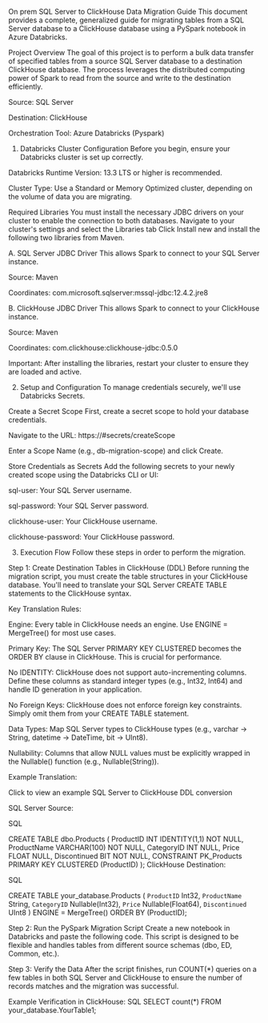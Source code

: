 On prem SQL Server to ClickHouse Data Migration Guide
This document provides a complete, generalized guide for migrating tables from a SQL Server database to a ClickHouse database using a PySpark notebook in Azure Databricks.

Project Overview
The goal of this project is to perform a bulk data transfer of specified tables from a source SQL Server database to a destination ClickHouse database. The process leverages the distributed computing power of Spark to read from the source and write to the destination efficiently.

Source: SQL Server

Destination: ClickHouse

Orchestration Tool: Azure Databricks (Pyspark)

1. Databricks Cluster Configuration
Before you begin, ensure your Databricks cluster is set up correctly.

Databricks Runtime Version: 13.3 LTS or higher is recommended.

Cluster Type: Use a Standard or Memory Optimized cluster, depending on the volume of data you are migrating.

Required Libraries 
You must install the necessary JDBC drivers on your cluster to enable the connection to both databases.
Navigate to your cluster's settings and select the Libraries tab
Click Install new and install the following two libraries from Maven.

A. SQL Server JDBC Driver
This allows Spark to connect to your SQL Server instance.

Source: Maven

Coordinates: com.microsoft.sqlserver:mssql-jdbc:12.4.2.jre8

B. ClickHouse JDBC Driver
This allows Spark to connect to your ClickHouse instance.

Source: Maven

Coordinates: com.clickhouse:clickhouse-jdbc:0.5.0

Important: After installing the libraries, restart your cluster to ensure they are loaded and active.

 2. Setup and Configuration
To manage credentials securely, we'll use Databricks Secrets.

Create a Secret Scope
First, create a secret scope to hold your database credentials.

Navigate to the URL: https://<your-databricks-instance>#secrets/createScope

Enter a Scope Name (e.g., db-migration-scope) and click Create.

Store Credentials as Secrets
Add the following secrets to your newly created scope using the Databricks CLI or UI:

sql-user: Your SQL Server username.

sql-password: Your SQL Server password.

clickhouse-user: Your ClickHouse username.

clickhouse-password: Your ClickHouse password.

 3.  Execution Flow
Follow these steps in order to perform the migration.

Step 1: Create Destination Tables in ClickHouse (DDL)
Before running the migration script, you must create the table structures in your ClickHouse database. You'll need to translate your SQL Server CREATE TABLE statements to the ClickHouse syntax.

Key Translation Rules:

Engine: Every table in ClickHouse needs an engine. Use ENGINE = MergeTree() for most use cases.

Primary Key: The SQL Server PRIMARY KEY CLUSTERED becomes the ORDER BY clause in ClickHouse. This is crucial for performance.

No IDENTITY: ClickHouse does not support auto-incrementing columns. Define these columns as standard integer types (e.g., Int32, Int64) and handle ID generation in your application.

No Foreign Keys: ClickHouse does not enforce foreign key constraints. Simply omit them from your CREATE TABLE statement.

Data Types: Map SQL Server types to ClickHouse types (e.g., varchar -> String, datetime -> DateTime, bit -> UInt8).

Nullability: Columns that allow NULL values must be explicitly wrapped in the Nullable() function (e.g., Nullable(String)).

Example Translation:


Click to view an example SQL Server to ClickHouse DDL conversion

SQL Server Source:

SQL

CREATE TABLE dbo.Products (
    ProductID INT IDENTITY(1,1) NOT NULL,
    ProductName VARCHAR(100) NOT NULL,
    CategoryID INT NULL,
    Price FLOAT NULL,
    Discontinued BIT NOT NULL,
    CONSTRAINT PK_Products PRIMARY KEY CLUSTERED (ProductID)
);
ClickHouse Destination:

SQL

CREATE TABLE your_database.Products
(
    `ProductID` Int32,
    `ProductName` String,
    `CategoryID` Nullable(Int32),
    `Price` Nullable(Float64),
    `Discontinued` UInt8
)
ENGINE = MergeTree()
ORDER BY (ProductID);
</details>

Step 2: Run the PySpark Migration Script
Create a new notebook in Databricks and paste the following code. This script is designed to be flexible and handles tables from different source schemas (dbo, ED, Common, etc.).


Step 3: Verify the Data
After the script finishes, run COUNT(*) queries on a few tables in both SQL Server and ClickHouse to ensure the number of records matches and the migration was successful.

Example Verification in ClickHouse:
SQL
SELECT count(*) FROM your_database.YourTable1;









